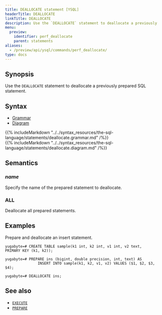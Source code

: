 ```yaml
---
title: DEALLOCATE statement [YSQL]
headerTitle: DEALLOCATE
linkTitle: DEALLOCATE
description: Use the `DEALLOCATE` statement to deallocate a previously prepared SQL statement.
menu:
  preview:
    identifier: perf_deallocate
    parent: statements
aliases:
  - /preview/api/ysql/commands/perf_deallocate/
type: docs
---
```


## Synopsis

Use the `DEALLOCATE` statement to deallocate a previously prepared SQL statement.

## Syntax

<ul class="nav nav-tabs nav-tabs-yb">
  <li >
    <a href="#grammar" class="nav-link active" id="grammar-tab" data-toggle="tab" role="tab" aria-controls="grammar" aria-selected="true">
      <i class="fas fa-file-alt" aria-hidden="true"></i>
      Grammar
    </a>
  </li>
  <li>
    <a href="#diagram" class="nav-link" id="diagram-tab" data-toggle="tab" role="tab" aria-controls="diagram" aria-selected="false">
      <i class="fas fa-project-diagram" aria-hidden="true"></i>
      Diagram
    </a>
  </li>
</ul>

<div class="tab-content">
  <div id="grammar" class="tab-pane fade show active" role="tabpanel" aria-labelledby="grammar-tab">
    {{% includeMarkdown "../../syntax_resources/the-sql-language/statements/deallocate.grammar.md" /%}}
  </div>
  <div id="diagram" class="tab-pane fade" role="tabpanel" aria-labelledby="diagram-tab">
    {{% includeMarkdown "../../syntax_resources/the-sql-language/statements/deallocate.diagram.md" /%}}
  </div>
</div>

## Semantics

### *name*

Specify the name of the prepared statement to deallocate.

### ALL

Deallocate all prepared statements.

## Examples

Prepare and deallocate an insert statement.

```plpgsql
yugabyte=# CREATE TABLE sample(k1 int, k2 int, v1 int, v2 text, PRIMARY KEY (k1, k2));
```

```plpgsql
yugabyte=# PREPARE ins (bigint, double precision, int, text) AS
               INSERT INTO sample(k1, k2, v1, v2) VALUES ($1, $2, $3, $4);
```

```plpgsql
yugabyte=# DEALLOCATE ins;
```

## See also

- [`EXECUTE`](../perf_execute)
- [`PREPARE`](../perf_prepare)
